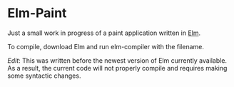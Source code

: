 # Elm-Paint
Just a small work in progress of a paint application written in [Elm](http://elm-lang.org/).

To compile, download Elm and run elm-compiler with the filename.

*Edit*: This was written before the newest version of Elm currently available. As a result, the current code will not properly compile and requires making some syntactic changes.
